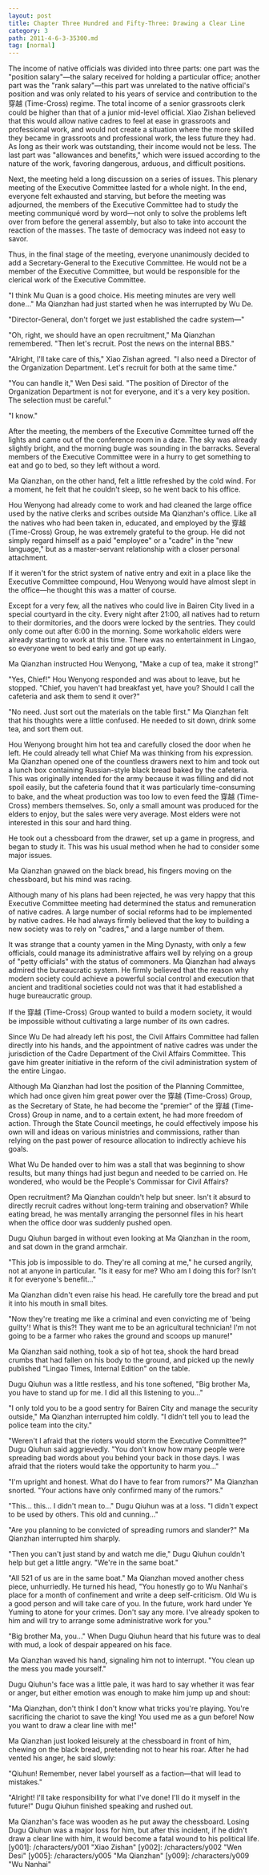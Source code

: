 ```yaml
---
layout: post
title: Chapter Three Hundred and Fifty-Three: Drawing a Clear Line
category: 3
path: 2011-4-6-3-35300.md
tag: [normal]
---
```


The income of native officials was divided into three parts: one part was the "position salary"—the salary received for holding a particular office; another part was the "rank salary"—this part was unrelated to the native official's position and was only related to his years of service and contribution to the 穿越 (Time-Cross) regime. The total income of a senior grassroots clerk could be higher than that of a junior mid-level official. Xiao Zishan believed that this would allow native cadres to feel at ease in grassroots and professional work, and would not create a situation where the more skilled they became in grassroots and professional work, the less future they had. As long as their work was outstanding, their income would not be less. The last part was "allowances and benefits," which were issued according to the nature of the work, favoring dangerous, arduous, and difficult positions.

Next, the meeting held a long discussion on a series of issues. This plenary meeting of the Executive Committee lasted for a whole night. In the end, everyone felt exhausted and starving, but before the meeting was adjourned, the members of the Executive Committee had to study the meeting communiqué word by word—not only to solve the problems left over from before the general assembly, but also to take into account the reaction of the masses. The taste of democracy was indeed not easy to savor.

Thus, in the final stage of the meeting, everyone unanimously decided to add a Secretary-General to the Executive Committee. He would not be a member of the Executive Committee, but would be responsible for the clerical work of the Executive Committee.

"I think Mu Quan is a good choice. His meeting minutes are very well done..." Ma Qianzhan had just started when he was interrupted by Wu De.

"Director-General, don't forget we just established the cadre system—"

"Oh, right, we should have an open recruitment," Ma Qianzhan remembered. "Then let's recruit. Post the news on the internal BBS."

"Alright, I'll take care of this," Xiao Zishan agreed. "I also need a Director of the Organization Department. Let's recruit for both at the same time."

"You can handle it," Wen Desi said. "The position of Director of the Organization Department is not for everyone, and it's a very key position. The selection must be careful."

"I know."

After the meeting, the members of the Executive Committee turned off the lights and came out of the conference room in a daze. The sky was already slightly bright, and the morning bugle was sounding in the barracks. Several members of the Executive Committee were in a hurry to get something to eat and go to bed, so they left without a word.

Ma Qianzhan, on the other hand, felt a little refreshed by the cold wind. For a moment, he felt that he couldn't sleep, so he went back to his office.

Hou Wenyong had already come to work and had cleaned the large office used by the native clerks and scribes outside Ma Qianzhan's office. Like all the natives who had been taken in, educated, and employed by the 穿越 (Time-Cross) Group, he was extremely grateful to the group. He did not simply regard himself as a paid "employee" or a "cadre" in the "new language," but as a master-servant relationship with a closer personal attachment.

If it weren't for the strict system of native entry and exit in a place like the Executive Committee compound, Hou Wenyong would have almost slept in the office—he thought this was a matter of course.

Except for a very few, all the natives who could live in Bairen City lived in a special courtyard in the city. Every night after 21:00, all natives had to return to their dormitories, and the doors were locked by the sentries. They could only come out after 6:00 in the morning. Some workaholic elders were already starting to work at this time. There was no entertainment in Lingao, so everyone went to bed early and got up early.

Ma Qianzhan instructed Hou Wenyong, "Make a cup of tea, make it strong!"

"Yes, Chief!" Hou Wenyong responded and was about to leave, but he stopped. "Chief, you haven't had breakfast yet, have you? Should I call the cafeteria and ask them to send it over?"

"No need. Just sort out the materials on the table first." Ma Qianzhan felt that his thoughts were a little confused. He needed to sit down, drink some tea, and sort them out.

Hou Wenyong brought him hot tea and carefully closed the door when he left. He could already tell what Chief Ma was thinking from his expression. Ma Qianzhan opened one of the countless drawers next to him and took out a lunch box containing Russian-style black bread baked by the cafeteria. This was originally intended for the army because it was filling and did not spoil easily, but the cafeteria found that it was particularly time-consuming to bake, and the wheat production was too low to even feed the 穿越 (Time-Cross) members themselves. So, only a small amount was produced for the elders to enjoy, but the sales were very average. Most elders were not interested in this sour and hard thing.

He took out a chessboard from the drawer, set up a game in progress, and began to study it. This was his usual method when he had to consider some major issues.

Ma Qianzhan gnawed on the black bread, his fingers moving on the chessboard, but his mind was racing.

Although many of his plans had been rejected, he was very happy that this Executive Committee meeting had determined the status and remuneration of native cadres. A large number of social reforms had to be implemented by native cadres. He had always firmly believed that the key to building a new society was to rely on "cadres," and a large number of them.

It was strange that a county yamen in the Ming Dynasty, with only a few officials, could manage its administrative affairs well by relying on a group of "petty officials" with the status of commoners. Ma Qianzhan had always admired the bureaucratic system. He firmly believed that the reason why modern society could achieve a powerful social control and execution that ancient and traditional societies could not was that it had established a huge bureaucratic group.

If the 穿越 (Time-Cross) Group wanted to build a modern society, it would be impossible without cultivating a large number of its own cadres.

Since Wu De had already left his post, the Civil Affairs Committee had fallen directly into his hands, and the appointment of native cadres was under the jurisdiction of the Cadre Department of the Civil Affairs Committee. This gave him greater initiative in the reform of the civil administration system of the entire Lingao.

Although Ma Qianzhan had lost the position of the Planning Committee, which had once given him great power over the 穿越 (Time-Cross) Group, as the Secretary of State, he had become the "premier" of the 穿越 (Time-Cross) Group in name, and to a certain extent, he had more freedom of action. Through the State Council meetings, he could effectively impose his own will and ideas on various ministries and commissions, rather than relying on the past power of resource allocation to indirectly achieve his goals.

What Wu De handed over to him was a stall that was beginning to show results, but many things had just begun and needed to be carried on. He wondered, who would be the People's Commissar for Civil Affairs?

Open recruitment? Ma Qianzhan couldn't help but sneer. Isn't it absurd to directly recruit cadres without long-term training and observation? While eating bread, he was mentally arranging the personnel files in his heart when the office door was suddenly pushed open.

Dugu Qiuhun barged in without even looking at Ma Qianzhan in the room, and sat down in the grand armchair.

"This job is impossible to do. They're all coming at me," he cursed angrily, not at anyone in particular. "Is it easy for me? Who am I doing this for? Isn't it for everyone's benefit..."

Ma Qianzhan didn't even raise his head. He carefully tore the bread and put it into his mouth in small bites.

"Now they're treating me like a criminal and even convicting me of 'being guilty'! What is this?! They want me to be an agricultural technician! I'm not going to be a farmer who rakes the ground and scoops up manure!"

Ma Qianzhan said nothing, took a sip of hot tea, shook the hard bread crumbs that had fallen on his body to the ground, and picked up the newly published "Lingao Times, Internal Edition" on the table.

Dugu Qiuhun was a little restless, and his tone softened, "Big brother Ma, you have to stand up for me. I did all this listening to you..."

"I only told you to be a good sentry for Bairen City and manage the security outside," Ma Qianzhan interrupted him coldly. "I didn't tell you to lead the police team into the city."

"Weren't I afraid that the rioters would storm the Executive Committee?" Dugu Qiuhun said aggrievedly. "You don't know how many people were spreading bad words about you behind your back in those days. I was afraid that the rioters would take the opportunity to harm you..."

"I'm upright and honest. What do I have to fear from rumors?" Ma Qianzhan snorted. "Your actions have only confirmed many of the rumors."

"This... this... I didn't mean to..." Dugu Qiuhun was at a loss. "I didn't expect to be used by others. This old and cunning..."

"Are you planning to be convicted of spreading rumors and slander?" Ma Qianzhan interrupted him sharply.

"Then you can't just stand by and watch me die," Dugu Qiuhun couldn't help but get a little angry. "We're in the same boat."

"All 521 of us are in the same boat." Ma Qianzhan moved another chess piece, unhurriedly. He turned his head, "You honestly go to Wu Nanhai's place for a month of confinement and write a deep self-criticism. Old Wu is a good person and will take care of you. In the future, work hard under Ye Yuming to atone for your crimes. Don't say any more. I've already spoken to him and will try to arrange some administrative work for you."

"Big brother Ma, you..." When Dugu Qiuhun heard that his future was to deal with mud, a look of despair appeared on his face.

Ma Qianzhan waved his hand, signaling him not to interrupt. "You clean up the mess you made yourself."

Dugu Qiuhun's face was a little pale, it was hard to say whether it was fear or anger, but either emotion was enough to make him jump up and shout:

"Ma Qianzhan, don't think I don't know what tricks you're playing. You're sacrificing the chariot to save the king! You used me as a gun before! Now you want to draw a clear line with me!"

Ma Qianzhan just looked leisurely at the chessboard in front of him, chewing on the black bread, pretending not to hear his roar. After he had vented his anger, he said slowly:

"Qiuhun! Remember, never label yourself as a faction—that will lead to mistakes."

"Alright! I'll take responsibility for what I've done! I'll do it myself in the future!" Dugu Qiuhun finished speaking and rushed out.

Ma Qianzhan's face was wooden as he put away the chessboard. Losing Dugu Qiuhun was a major loss for him, but after this incident, if he didn't draw a clear line with him, it would become a fatal wound to his political life.
[y001]: /characters/y001 "Xiao Zishan"
[y002]: /characters/y002 "Wen Desi"
[y005]: /characters/y005 "Ma Qianzhan"
[y009]: /characters/y009 "Wu Nanhai"